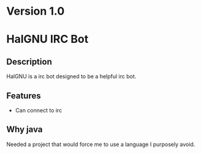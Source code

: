 # Version 1.0

HalGNU IRC Bot
============

## Description

HalGNU is a irc bot designed to be a helpful irc bot.

## Features
*   Can connect to irc

## Why java

Needed a project that would force me to use a language I purposely avoid.

